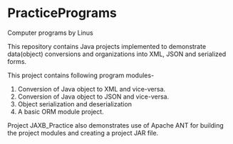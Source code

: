 # PracticePrograms
Computer programs by Linus

This repository contains Java projects implemented to demonstrate data(object) conversions and organizations into XML, JSON and serialized forms.

This project contains following program modules-
1. Conversion of Java object to XML and vice-versa.
2. Conversion of Java object to JSON and vice-versa.
3. Object serialization and deserialization
4. A basic ORM module project.

Project JAXB_Practice also demonstrates use of Apache ANT for building the project modules and creating a project JAR file.
